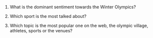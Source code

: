 1) What is the dominant sentiment towards the Winter Olympics?

2) Which sport is the most talked about?

3) Which topic is the most popular one on the web, the olympic village, athletes, sports or the venues?
